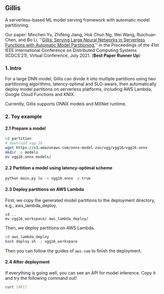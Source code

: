 ## Gillis
A serverless-based ML model serving framework with automatic model partitioning.

Our paper: 
Minchen Yu, Zhifeng Jiang, Hok Chun Ng, Wei Wang, Ruichuan Chen, and Bo Li, ''[Gillis: Serving Large Neural Networks in Serverless Functions with Automatic Model Partitioning](https://mincyu.github.io/papers/gillis-icdcs21.pdf),'' in the Proceedings of the 41st IEEE International Conference on Distributed Computing Systems (ICDCS'21), Virtual Conference, July 2021. (**Best Paper Runner Up**) 

### 1. Intro
For a large DNN model, Gillis can divide it into multiple partitions using two partitioning algorithms, latency-optimal and SLO-aware, then automatically deploy model partitions on serverless platforms, including AWS Lambda, Google Cloud Functions and KNIX.

Currently, Gillis supports ONNX models and MXNet runtime.

### 2. Toy example
#### 2.1 Prepare a model

```bash
cd partition
# download vgg-16
wget https://s3.amazonaws.com/onnx-model-zoo/vgg/vgg16/vgg16.onnx
mkdir -p models
mv vgg16.onnx models/
```
#### 2.2 Partition a model using latency-optimal scheme

```bash
python main.py lo -n vgg16.onnx -p true 
```
#### 2.3 Deploy partitions on AWS Lambda

First, we copy the generated model partitions to the deployment directory, e.g., aws_lambda_deploy.

```
cd ..
mv vgg16_workspace/ aws_lambda_deploy/
```

Then, we deploy partitions on AWS Lambda.

```bash
cd aws_lambda_deploy
bash deploy.sh -j vgg16_workspace
```

Then you can follow the guides of `aws-sam` to finish the deployment.

#### 2.4 After deployment

If everything is going well, you can see an API for model inference. Copy it and try the following command out!

```bash
curl [API]
```
